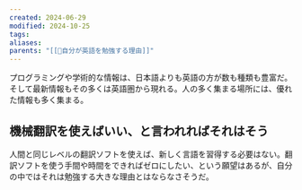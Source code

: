 ```yaml
---
created: 2024-06-29
modified: 2024-10-25
tags: 
aliases: 
parents: "[[💭自分が英語を勉強する理由]]"
---
```

プログラミングや学術的な情報は、日本語よりも英語の方が数も種類も豊富だ。そして最新情報もその多くは英語圏から現れる。人の多く集まる場所には、優れた情報も多く集まる。

## 機械翻訳を使えばいい、と言われればそれはそう
人間と同じレベルの翻訳ソフトを使えば、新しく言語を習得する必要はない。翻訳ソフトを使う手間や時間をできればゼロにしたい、という願望はあるが、自分の中ではそれは勉強する大きな理由とはならなさそうだ。